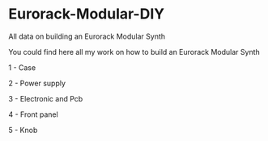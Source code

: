 # Eurorack-Modular-DIY
All data on building an Eurorack Modular Synth

You could find here all my work on how to build an Eurorack Modular Synth

1 - Case

2 - Power supply

3 - Electronic and Pcb

4 - Front panel

5 - Knob
